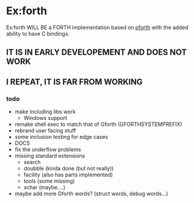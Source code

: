 # Ex:forth
Ex:forth WILL BE a FORTH implementation based on
[pforth](https://github.com/philburk/pforth)
with the added ability to have C bindings.

## IT IS IN EARLY DEVELOPEMENT AND DOES NOT WORK
## I REPEAT, IT IS FAR FROM WORKING

### todo
- make including libs work
    - Windows support
- remake shell exec to match that of Gforth (GFORTHSYSTEMPREFIX)
- rebrand user facing stuff
- some inclusion testing for edge cases
- DOCS
- fix the underflow problems
- missing standard extensions
    - search
    - doubble (kinda done (but not really))
    - facility (also has parts implemented)
    - tools (some missing)
    - xchar (maybe....)
- maybe add more Gforth words? (struct words, debug words...)
